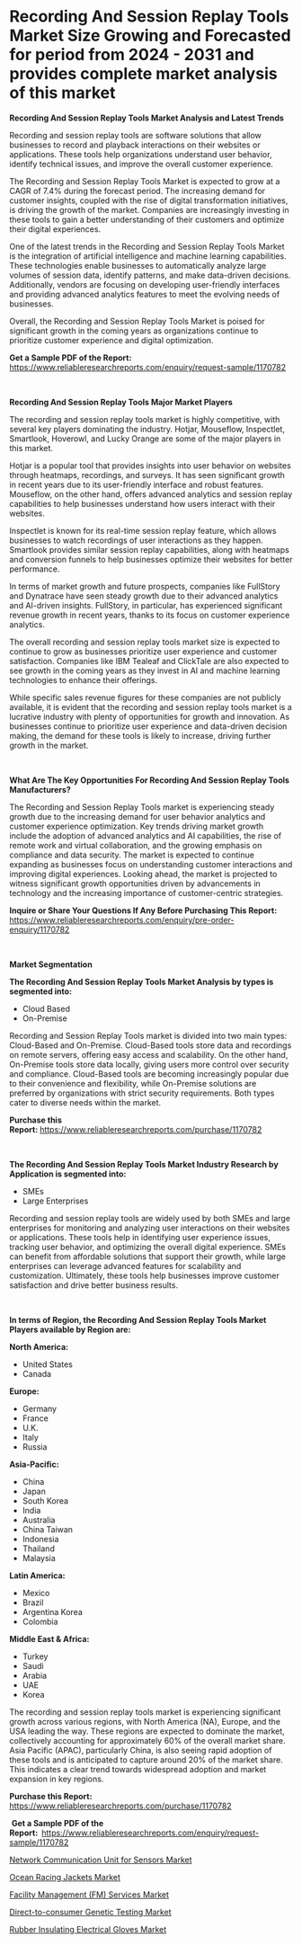 <p><h1>Recording And Session Replay Tools Market Size Growing and Forecasted for period from 2024 - 2031 and provides complete market analysis of this market</h1></p><p><strong>Recording And Session Replay Tools Market Analysis and Latest Trends</strong></p>
<p><p>Recording and session replay tools are software solutions that allow businesses to record and playback interactions on their websites or applications. These tools help organizations understand user behavior, identify technical issues, and improve the overall customer experience.</p><p>The Recording and Session Replay Tools Market is expected to grow at a CAGR of 7.4% during the forecast period. The increasing demand for customer insights, coupled with the rise of digital transformation initiatives, is driving the growth of the market. Companies are increasingly investing in these tools to gain a better understanding of their customers and optimize their digital experiences.</p><p>One of the latest trends in the Recording and Session Replay Tools Market is the integration of artificial intelligence and machine learning capabilities. These technologies enable businesses to automatically analyze large volumes of session data, identify patterns, and make data-driven decisions. Additionally, vendors are focusing on developing user-friendly interfaces and providing advanced analytics features to meet the evolving needs of businesses.</p><p>Overall, the Recording and Session Replay Tools Market is poised for significant growth in the coming years as organizations continue to prioritize customer experience and digital optimization.</p></p>
<p><strong>Get a Sample PDF of the Report:&nbsp;</strong> <a href="https://www.reliableresearchreports.com/enquiry/request-sample/1170782">https://www.reliableresearchreports.com/enquiry/request-sample/1170782</a></p>
<p>&nbsp;</p>
<p><strong>Recording And Session Replay Tools Major Market Players</strong></p>
<p><p>The recording and session replay tools market is highly competitive, with several key players dominating the industry. Hotjar, Mouseflow, Inspectlet, Smartlook, Hoverowl, and Lucky Orange are some of the major players in this market.</p><p>Hotjar is a popular tool that provides insights into user behavior on websites through heatmaps, recordings, and surveys. It has seen significant growth in recent years due to its user-friendly interface and robust features. Mouseflow, on the other hand, offers advanced analytics and session replay capabilities to help businesses understand how users interact with their websites.</p><p>Inspectlet is known for its real-time session replay feature, which allows businesses to watch recordings of user interactions as they happen. Smartlook provides similar session replay capabilities, along with heatmaps and conversion funnels to help businesses optimize their websites for better performance.</p><p>In terms of market growth and future prospects, companies like FullStory and Dynatrace have seen steady growth due to their advanced analytics and AI-driven insights. FullStory, in particular, has experienced significant revenue growth in recent years, thanks to its focus on customer experience analytics.</p><p>The overall recording and session replay tools market size is expected to continue to grow as businesses prioritize user experience and customer satisfaction. Companies like IBM Tealeaf and ClickTale are also expected to see growth in the coming years as they invest in AI and machine learning technologies to enhance their offerings.</p><p>While specific sales revenue figures for these companies are not publicly available, it is evident that the recording and session replay tools market is a lucrative industry with plenty of opportunities for growth and innovation. As businesses continue to prioritize user experience and data-driven decision making, the demand for these tools is likely to increase, driving further growth in the market.</p></p>
<p>&nbsp;</p>
<p><strong>What Are The Key Opportunities For Recording And Session Replay Tools Manufacturers?</strong></p>
<p><p>The Recording and Session Replay Tools market is experiencing steady growth due to the increasing demand for user behavior analytics and customer experience optimization. Key trends driving market growth include the adoption of advanced analytics and AI capabilities, the rise of remote work and virtual collaboration, and the growing emphasis on compliance and data security. The market is expected to continue expanding as businesses focus on understanding customer interactions and improving digital experiences. Looking ahead, the market is projected to witness significant growth opportunities driven by advancements in technology and the increasing importance of customer-centric strategies.</p></p>
<p><strong>Inquire or Share Your Questions If Any Before Purchasing This Report:</strong> <a href="https://www.reliableresearchreports.com/enquiry/pre-order-enquiry/1170782">https://www.reliableresearchreports.com/enquiry/pre-order-enquiry/1170782</a></p>
<p>&nbsp;</p>
<p><strong>Market Segmentation</strong></p>
<p><strong>The Recording And Session Replay Tools Market Analysis by types is segmented into:</strong></p>
<p><ul><li>Cloud Based</li><li>On-Premise</li></ul></p>
<p><p>Recording and Session Replay Tools market is divided into two main types: Cloud-Based and On-Premise. Cloud-Based tools store data and recordings on remote servers, offering easy access and scalability. On the other hand, On-Premise tools store data locally, giving users more control over security and compliance. Cloud-Based tools are becoming increasingly popular due to their convenience and flexibility, while On-Premise solutions are preferred by organizations with strict security requirements. Both types cater to diverse needs within the market.</p></p>
<p><strong>Purchase this Report:&nbsp;</strong><a href="https://www.reliableresearchreports.com/purchase/1170782">https://www.reliableresearchreports.com/purchase/1170782</a></p>
<p>&nbsp;</p>
<p><strong>The Recording And Session Replay Tools Market Industry Research by Application is segmented into:</strong></p>
<p><ul><li>SMEs</li><li>Large Enterprises</li></ul></p>
<p><p>Recording and session replay tools are widely used by both SMEs and large enterprises for monitoring and analyzing user interactions on their websites or applications. These tools help in identifying user experience issues, tracking user behavior, and optimizing the overall digital experience. SMEs can benefit from affordable solutions that support their growth, while large enterprises can leverage advanced features for scalability and customization. Ultimately, these tools help businesses improve customer satisfaction and drive better business results.</p></p>
<p>&nbsp;</p>
<p><strong>In terms of Region, the Recording And Session Replay Tools Market Players available by Region are:</strong></p>
<p>
    <p> <strong> North America: </strong>
        <ul>
            <li>United States</li>
            <li>Canada</li>
        </ul>
        </p> 
    <p> <strong> Europe: </strong>
        <ul>
            <li>Germany</li>
            <li>France</li>
            <li>U.K.</li>
            <li>Italy</li>
            <li>Russia</li>
        </ul>
        </p> 
    <p> <strong> Asia-Pacific: </strong>
        <ul>
            <li>China</li>
            <li>Japan</li>
            <li>South Korea</li>
            <li>India</li>
            <li>Australia</li>
            <li>China Taiwan</li>
            <li>Indonesia</li>
            <li>Thailand</li>
            <li>Malaysia</li>
        </ul>
        </p> 
    <p> <strong> Latin America: </strong>
        <ul>
            <li>Mexico</li>
            <li>Brazil</li>
            <li>Argentina Korea</li>
            <li>Colombia</li>
        </ul>
        </p> 
    <p> <strong> Middle East & Africa: </strong>
        <ul>
            <li>Turkey</li>
            <li>Saudi</li>
            <li>Arabia</li>
            <li>UAE</li>
            <li>Korea</li>
        </ul>
    </p>
    </p>
<p><p>The recording and session replay tools market is experiencing significant growth across various regions, with North America (NA), Europe, and the USA leading the way. These regions are expected to dominate the market, collectively accounting for approximately 60% of the overall market share. Asia Pacific (APAC), particularly China, is also seeing rapid adoption of these tools and is anticipated to capture around 20% of the market share. This indicates a clear trend towards widespread adoption and market expansion in key regions.</p></p>
<p><strong>Purchase this Report: </strong><a href="https://www.reliableresearchreports.com/purchase/1170782">https://www.reliableresearchreports.com/purchase/1170782</a></p>
<p>&nbsp;<strong>Get a Sample PDF of the Report:&nbsp;&nbsp;</strong><a href="https://www.reliableresearchreports.com/enquiry/request-sample/1170782">https://www.reliableresearchreports.com/enquiry/request-sample/1170782</a></p>
<p><strong></strong></p>
<p><p><a href="https://ivy-potential-64b.notion.site/Network-Communication-Unit-for-Sensors-Market-Offer-Valuable-Insights-into-Market-Size-Market-Share-0e3262a49a78443e8a378bd63680cb3e">Network Communication Unit for Sensors Market</a></p><p><a href="https://five-trouble-98a.notion.site/Ocean-Racing-Jackets-Market-Size-Furnishes-Valuable-Information-Encompassing-Market-Share-Market-Tr-439f979a934f45ba959e65b644be9a2e">Ocean Racing Jackets Market</a></p><p><a href="https://github.com/jsmusil/Market-Research-Report-List-2/blob/main/facility-management-fm-services-market.md">Facility Management (FM) Services Market</a></p><p><a href="https://github.com/bmorecock/Market-Research-Report-List-2/blob/main/direct-to-consumer-genetic-testing-market.md">Direct-to-consumer Genetic Testing Market</a></p><p><a href="https://view.publitas.com/reportprime-1/rubber-insulating-electrical-gloves-market-research-report-forecasted-for-period-from-2024-2031-by-market-type-market-application-and-region/">Rubber Insulating Electrical Gloves Market</a></p></p>